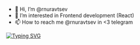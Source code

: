 - 👋 Hi, I’m @rnuravtsev
- 👀 I’m interested in Frontend development (React)
- 📫 How to reach me @rnuravtsev in <3 telegram

[![Typing SVG](https://readme-typing-svg.herokuapp.com?font=Monaco&pause=1000&width=435&lines=Prisoner+of+web+(React))](https://git.io/typing-svg)

<!---
rnuravtsev/rnuravtsev is a ✨ special ✨ repository because its `README.md` (this file) appears on your GitHub profile.
You can click the Preview link to take a look at your changes.
--->
